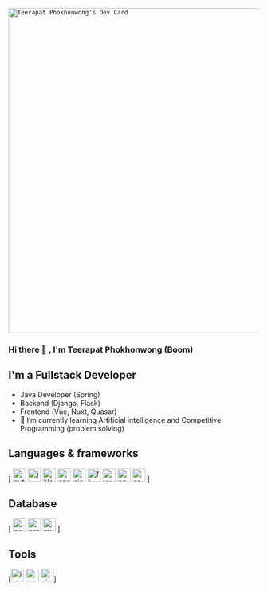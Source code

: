 <code>
<a href="https://app.daily.dev/teerapat_"><img src="https://api.daily.dev/devcards/v2/RiYA329ouUi1rzRMQD1LS.png?type=wide&r=5fo" width="652" alt="Teerapat Phokhonwong's Dev Card"/></a>
</code>


### Hi there 👋 , I'm Teerapat Phokhonwong (Boom)
## I'm a Fullstack Developer
- Java Developer (Spring)
- Backend (Django, Flask)
- Frontend (Vue, Nuxt, Quasar)
- 🌱 I’m currently learning Artificial intelligence and Competitive Programming (problem solving)

## Languages & frameworks

[
  <img alt="python" width="26px" src="https://img.icons8.com/color/240/000000/python.png"> 
  <img alt="javascript" width="26px" src="https://img.icons8.com/color/240/000000/javascript.png" />
  <img alt="Node.js" width="26px" src="https://img.icons8.com/color/240/000000/nodejs.png">
  <img alt="spring" width="26px" src="https://img.icons8.com/color/48/000000/spring-logo.png"/>
  <img alt="django" width="26px" src="https://img.icons8.com/color/48/000000/django.png"/>
  <img alt="flask" width="26px" src="https://img.icons8.com/color/48/000000/flask.png"/>
  <img alt="vuejs" width="26px" src="https://img.icons8.com/color/48/240/000000/vue-js.png"/>
  <img alt="angular"  width="26px" src="https://img.icons8.com/color/48/240/000000/angularjs.png"/>
  <img alt="css3" width="26px" src="https://img.icons8.com/color/240/000000/css3.png"/>
]

## Database
[
<img  alt="postgreesql" width="26px" src="https://img.icons8.com/color/48/240/000000/postgreesql.png"/>
<img  alt="oracle" width="26px" src="https://img.icons8.com/color/50/240/000000/oracle-logo.png"/>
<img  alt="mysql" width="26px" src="https://img.icons8.com/ios/50/240/000000/mysql-logo.png"/>
]

## Tools
[<img alt="intellij idea" width="26px" src="https://img.icons8.com/color/240/000000/intellij-idea.png" /> 
<img alt="pycharm" width="26px" src="https://img.icons8.com/color/240/000000/pycharm.png" /> 
<img alt="visual studio code" width="26px" src="https://img.icons8.com/fluent/240/000000/visual-studio-code-2019.png" />]

<!--
**Boombarm/Boombarm** is a ✨ _special_ ✨ repository because its `README.md` (this file) appears on your GitHub profile.

Here are some ideas to get you started:

- 🔭 I’m currently working on ...
- 🌱 I’m currently learning ...
- 👯 I’m looking to collaborate on ...
- 🤔 I’m looking for help with ...
- 💬 Ask me about ...
- 📫 How to reach me: ...
- 😄 Pronouns: ...
- ⚡ Fun fact: ...
-->
